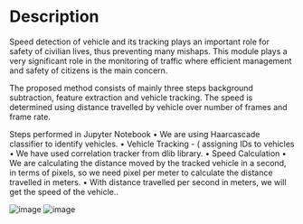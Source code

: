 # Description
Speed detection of vehicle and its tracking plays an important role for safety of civilian lives, thus preventing many mishaps. This module plays a very significant role in the monitoring of traffic where efficient management and safety of citizens is the main concern.

The proposed method consists of mainly three steps background subtraction, feature extraction and vehicle tracking. The speed is determined using distance travelled by vehicle over number of frames and frame rate. 

                               

Steps performed in Jupyter Notebook
•	We are using Haarcascade classifier to identify vehicles.
•	Vehicle Tracking - ( assigning IDs to vehicles 
•	We have used correlation tracker from dlib library.
•	Speed Calculation
•	We are calculating the distance moved by the tracked vehicle in a second, in terms of pixels, so we need pixel per meter to calculate the distance travelled in meters.
•	With distance travelled per second in meters, we will get the speed of the vehicle..


![image](https://user-images.githubusercontent.com/71623089/210834573-b98d8156-9402-4344-8c5c-d4ed680a7923.png)
![image](https://user-images.githubusercontent.com/71623089/210834615-3120557d-5d39-4bb9-880a-1ac9083349f3.png)
